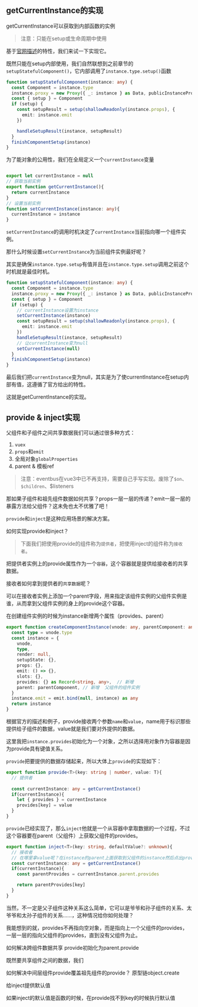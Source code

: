 ## getCurrentInstance的实现

getCurrentInstance可以获取到内部函数的实例

> 注意：只能在setup或生命周期中使用

基于[官网描述](https://v3.cn.vuejs.org/api/composition-api.html#getcurrentinstance)的特性，我们来试一下实现它。

既然只能在setup内部使用，我们自然联想到之前章节的`setupStatefulComponent()`，它内部调用了`instance.type.setup()`函数

```typescript
function setupStatefulComponent(instance: any) {
  const Component = instance.type
  instance.proxy = new Proxy({ _: instance } as Data, publicInstanceProxyHandlers)
  const { setup } = Component
  if (setup) {
    const setupResult = setup(shallowReadonly(instance.props), {
      emit: instance.emit
    })

    handleSetupResult(instance, setupResult)
  }
  finishComponentSetup(instance)
}
```
为了能对象的公用性，我们在全局定义一个`currentInstance`变量

```typescript

export let currentInstance = null
// 获取当前实例
export function getCurrentInstance(){
  return currentInstance
}
// 设置当前实例
function setCurrentInstance(instance: any){
  currentInstance = instance
}

```
`setCurrentInstance`的调用时机决定了`currentInstance`当前指向哪一个组件实例。

那什么时候设置`setCurrentInstance`为当前组件实例最好呢？

其实是确保`instance.type.setup`有值并且在`instance.type.setup`调用之前这个时机就是最佳时机。

```typescript
function setupStatefulComponent(instance: any) {
  const Component = instance.type
  instance.proxy = new Proxy({ _: instance } as Data, publicInstanceProxyHandlers)
  const { setup } = Component
  if (setup) {
    // currentInstance设置为instance
    setCurrentInstance(instance)
    const setupResult = setup(shallowReadonly(instance.props), {
      emit: instance.emit
    })
    handleSetupResult(instance, setupResult)
    // 让currentInstance变为null
    setCurrentInstance(null)
  }
  finishComponentSetup(instance)
}
```
最后我们把`currentInstance`变为null，其实是为了使currentInstance在setup内部有值，这遵循了官方给出的特性。

这就是getCurrentInstance的实现。
## provide & inject实现

父组件和子组件之间共享数据我们可以通过很多种方式：
1. `vuex`
2. `props`和`emit`
3. 全局对象`globalProperties`
4. parent & 模板ref

> 注意：eventbus在vue3中已不再支持，需要自己手写实现。废除了`$on`、`$children`、$listeners

那如果子组件和祖先组件数据如何共享？props一层一层的传递？emit一层一层的暴露方法给父组件？这未免也太不优雅了吧！

`provide`和`inject`是这种应用场景的解决方案。

如何实现provide和inject？

> 下面我们把使用provide的组件称为`提供者`，把使用inject的组件称为`接收者`。

把提供者实例上的provide属性作为一个`容器`，这个容器就是提供给接收者的共享数据。

接收者如何拿到提供者的`共享数据`呢？

可以在接收者实例上添加一个parent字段，用来指定该组件实例的父组件实例是谁，从而拿到父组件实例的身上的provide这个容器。

在创建组件实例的时候为instance新增两个属性（provides、parent）
```typescript
export function createComponentInstance(vnode: any, parentComponent: any) {
  const type = vnode.type
  const instance = {
    vnode,
    type,
    render: null,
    setupState: {},
    props: {},
    emit: () => {},
    slots: {},
    provides: {} as Record<string, any>,  // 新增 
    parent: parentComponent, // 新增  父组件的组件实例
  }
  instance.emit = emit.bind(null, instance) as any
  return instance
}
```

根据官方的描述和例子，provide接收两个参数`name`和`value`，name用于标识那些提供给子组件的数据，value就是我们要对外提供的数据。

这里我把`instance.provides`初始化为一个对象，之所以选择用对象作为容器是因为provide具有键值关系。

`provide`把要提供的数据存储起来，所以大体上`provide`的实现如下：
```typescript
export function provide<T>(key: string | number, value: T){
  // 提供者
  
  const currentInstance: any = getCurrentInstance()
  if(currentInstance){
    let { provides } = currentInstance
    provides[key] = value
  }
}
```
`provide`已经实现了，那么`inject`他就是一个从容器中拿取数据的一个过程，不过这个容器要在parent（父组件）上获取父组件的provides。
```typescript
export function inject<T>(key: string, defaultValue?: unknown){
  // 接收者
  // 在哪里拿value呢？在instance的parent上面获取到父组件的instance然后点出provide
  const currentInstance: any = getCurrentInstance()
  if(currentInstance){
    const parentProvides = currentInstance.parent.provides

    return parentProvides[key]
  }
}
```

当然，不一定是父子组件这种关系这么简单，它可以是爷爷和孙子组件的关系、太爷爷和太孙子组件的关系......，这种情况给你如何处理？

我能想到的就，provides不再指向空对象，而是指向上一个父组件的provides，一层一层的指向父组件的provides，直到没有父组件为止。



如何解决跨组件数据共享 provide初始化为parent.provide

既然要共享组件之间的数据，我们

如何解决中间层组件provide覆盖祖先组件的provide？  原型链object.create

给inject提供默认值

如果inject的默认值是函数的时候，在provide找不到key的时候执行默认值


